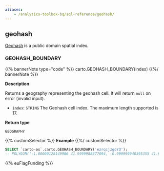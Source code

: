 ```yaml
---
aliases:
    - /analytics-toolbox-bq/sql-reference/geohash/
---
```

## geohash

<div class="badges"><div class="core"></div></div>

[Geohash](http://geohash.org/) is a public domain spatial index.


### GEOHASH_BOUNDARY

{{% bannerNote type="code" %}}
carto.GEOHASH_BOUNDARY(index)
{{%/ bannerNote %}}

**Description**

Returns a geography representing the geohash cell. It will return `null` on error (invalid input).

* `index`: `STRING` The Geohash cell index. The maximum length supported is 17.

**Return type**

`GEOGRAPHY`

{{% customSelector %}}
**Example**
{{%/ customSelector %}}

```sql
SELECT `carto-os`.carto.GEOHASH_BOUNDARY('ezrqcjzgdr3');
-- POLYGON((-1.00000128149986 41.9999988377094, -0.999999940395355 41.9999988377094, ...
```


{{% euFlagFunding %}}